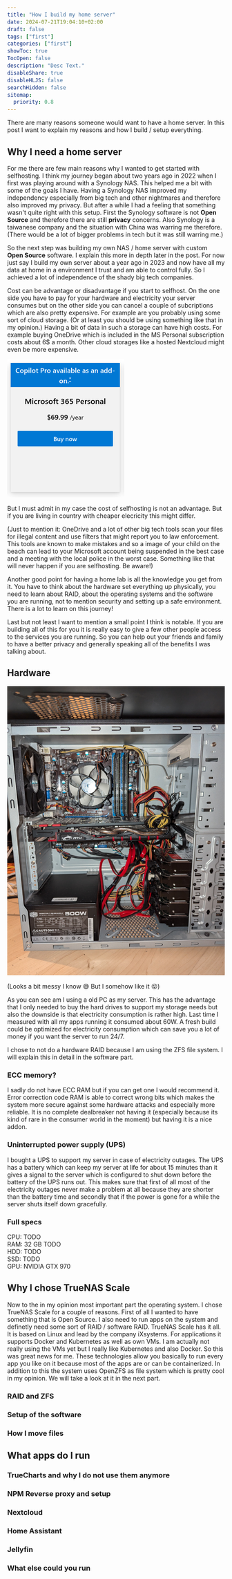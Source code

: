 ```yaml
---
title: "How I build my home server"
date: 2024-07-21T19:04:10+02:00
draft: false
tags: ["first"]
categories: ["first"]
showToc: true
TocOpen: false
description: "Desc Text."
disableShare: true
disableHLJS: false
searchHidden: false
sitemap:
  priority: 0.8
---
```


There are many reasons someone would want to have a home server. In this post I want to explain my reasons and how I build / setup everything.

## Why I need a home server

For me there are few main reasons why I wanted to get started with selfhosting. I think my journey began about two years ago in 2022 when I first was playing around with a Synology NAS. This helped me a bit with some of the goals I have. Having a Synology NAS improved my independency especially from big tech and other nightmares and therefore also improved my privacy. But after a while I had a feeling that something wasn't quite right with this setup. First the Synology software is not **Open Source** and therefore there are still **privacy** concerns. Also Synology is a taiwanese company and the situation with China was warring me therefore. (There would be a lot of bigger problems in tech but it was still warring me.)

So the next step was building my own NAS / home server with custom **Open Source** software. I explain this more in depth later in the post. For now just say I build my own server about a year ago in 2023 and now have all my data at home in a environment I trust and am able to control fully. So I achieved a lot of independence of the shady big tech companies.

Cost can be advantage or disadvantage if you start to selfhost. On the one side you have to pay for your hardware and electricity your server consumes but on the other side you can cancel a couple of subcriptions which are also pretty expensive. For example are you probably using some sort of cloud storage. (Or at least you should be using something like that in my opinion.) Having a bit of data in such a storage can have high costs. For example buying OneDrive which is included in the MS Personal subscription costs about 6$ a month. Other cloud storages like a hosted Nextcloud might even be more expensive.

![Screenshot of the OneDrive price](onedrive-costs.png)

But I must admit in my case the cost of selfhosting is not an advantage. But if you are living in country with cheaper elecricity this might differ.

(Just to mention it: OneDrive and a lot of other big tech tools scan your files for illegal content and use filters that might report you to law enforcement. This tools are known to make mistakes and so a image of your child on the beach can lead to your Microsoft account being suspended in the best case and a meeting with the local police in the worst case. Something like that will never happen if you are selfhosting. Be aware!)

Another good point for having a home lab is all the knowledge you get from it. You have to think about the hardware set everything up physically, you need to learn about RAID, about the operating systems and the software you are running, not to mention security and setting up a safe environment. There is a lot to learn on this journey!

Last but not least I want to mention a small point I think is notable. If you are building all of this for you it is really easy to give a few other people access to the services you are running. So you can help out your friends and family to have a better privacy and generally speaking all of the benefits I was talking about.

## Hardware

![Picture of my home server from the inside.](server.jpg)

(Looks a bit messy I know 😅 But I somehow like it 😜)

As you can see am I using a old PC as my server. This has the advantage that I only needed to buy the hard drives to support my storage needs but also the downside is that electricity consumption is rather high. Last time I measured with all my apps running it consumed about 60W. A fresh build could be optimized for electricity consumption which can save you a lot of money if you want the server to run 24/7.

I chose to not do a hardware RAID because I am using the ZFS file system. I will explain this in detail in the software part.

### ECC memory?

I sadly do not have ECC RAM but if you can get one I would recommend it. Error correction code RAM is able to correct wrong bits which makes the system more secure against some hardware attacks and especially more reliable. It is no complete dealbreaker not having it (especially because its kind of rare in the consumer world in the moment) but having it is a nice addon.

### Uninterrupted power supply (UPS)

I bought a UPS to support my server in case of electricity outages. The UPS has a battery which can keep my server at life for about 15 minutes than it gives a signal to the server which is configured to shut down before the battery of the UPS runs out. This makes sure that first of all most of the electricity outages never make a problem at all because they are shorter than the battery time and secondly that if the power is gone for a while the server shuts itself down gracefully.

### Full specs

CPU: TODO  
RAM: 32 GB TODO  
HDD: TODO  
SSD: TODO  
GPU: NVIDIA GTX 970  

## Why I chose TrueNAS Scale

Now to the in my opinion most important part the operating system. I chose TrueNAS Scale for a couple of reasons. First of all I wanted to have something that is Open Source. I also need to run apps on the system and definetly need some sort of RAID / software RAID. TrueNAS Scale has it all. It is based on Linux and lead by the company iXsystems. For applications it supports Docker and Kubernetes as well as own VMs. I am actually not really using the VMs yet but I really like Kubernetes and also Docker. So this was great news for me. These technologies allow you basically to run every app you like on it because most of the apps are or can be containerized. In addition to this the system uses OpenZFS as file system which is pretty cool in my opinion. We will take a look at it in the next part.

### RAID and ZFS

### Setup of the software

### How I move files  

## What apps do I run

### TrueCharts and why I do not use them anymore

### NPM Reverse proxy and setup

### Nextcloud

### Home Assistant

### Jellyfin

### What else could you run